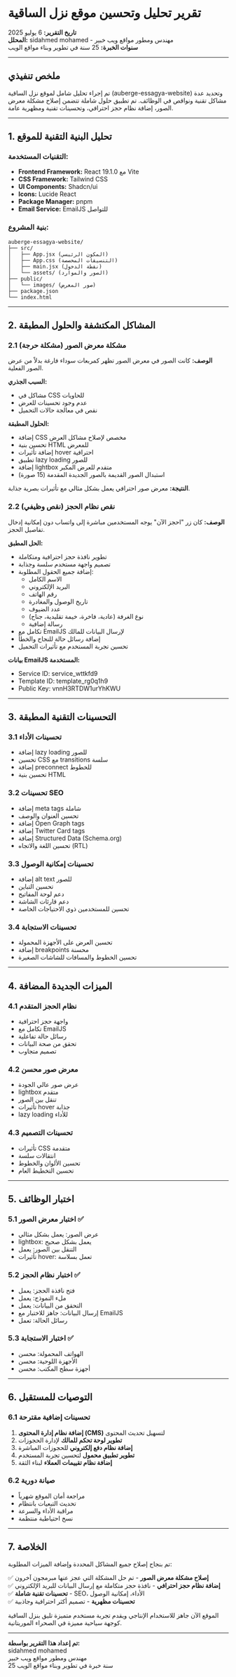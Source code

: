 # تقرير تحليل وتحسين موقع نزل الساقية

**تاريخ التقرير:** 6 يوليو 2025  
**المحلل:** sidahmed mohamed - مهندس ومطور مواقع ويب خبير  
**سنوات الخبرة:** 25 سنة في تطوير وبناء مواقع الويب  

---

## ملخص تنفيذي

تم إجراء تحليل شامل لموقع نزل الساقية (auberge-essagya-website) وتحديد عدة مشاكل تقنية ونواقص في الوظائف. تم تطبيق حلول شاملة تتضمن إصلاح مشكلة معرض الصور، إضافة نظام حجز احترافي، وتحسينات تقنية ومظهرية عامة.

---

## 1. تحليل البنية التقنية للموقع

### التقنيات المستخدمة:
- **Frontend Framework:** React 19.1.0 مع Vite
- **CSS Framework:** Tailwind CSS
- **UI Components:** Shadcn/ui
- **Icons:** Lucide React
- **Package Manager:** pnpm
- **Email Service:** EmailJS للتواصل

### بنية المشروع:
```
auberge-essagya-website/
├── src/
│   ├── App.jsx (المكون الرئيسي)
│   ├── App.css (التنسيقات المخصصة)
│   ├── main.jsx (نقطة الدخول)
│   └── assets/ (الصور والموارد)
├── public/
│   └── images/ (صور المعرض)
├── package.json
└── index.html
```

---

## 2. المشاكل المكتشفة والحلول المطبقة

### 2.1 مشكلة معرض الصور (مشكلة حرجة)

**الوصف:** كانت الصور في معرض الصور تظهر كمربعات سوداء فارغة بدلاً من عرض الصور الفعلية.

**السبب الجذري:** 
- مشاكل في CSS للحاويات
- عدم وجود تحسينات للعرض
- نقص في معالجة حالات التحميل

**الحلول المطبقة:**
- إضافة CSS مخصص لإصلاح مشاكل العرض
- تحسين بنية HTML للمعرض
- إضافة تأثيرات hover احترافية
- تطبيق lazy loading للصور
- إضافة lightbox متقدم للعرض المكبر
- استبدال الصور القديمة بالصور الجديدة المقدمة (15 صورة)

**النتيجة:** معرض صور احترافي يعمل بشكل مثالي مع تأثيرات بصرية جذابة.

### 2.2 نقص نظام الحجز (نقص وظيفي)

**الوصف:** كان زر "احجز الآن" يوجه المستخدمين مباشرة إلى واتساب دون إمكانية إدخال تفاصيل الحجز.

**الحل المطبق:**
- تطوير نافذة حجز احترافية ومتكاملة
- تصميم واجهة مستخدم سلسة وجذابة
- إضافة جميع الحقول المطلوبة:
  - الاسم الكامل
  - البريد الإلكتروني
  - رقم الهاتف
  - تاريخ الوصول والمغادرة
  - عدد الضيوف
  - نوع الغرفة (عادية، فاخرة، خيمة تقليدية، جناح)
  - رسالة إضافية
- تكامل مع EmailJS لإرسال البيانات للمالك
- إضافة رسائل حالة للنجاح والخطأ
- تحسين تجربة المستخدم مع تأثيرات التحميل

**بيانات EmailJS المستخدمة:**
- Service ID: service_wttkfd9
- Template ID: template_rg0q1h9
- Public Key: vnnH3RTDW1urYhKWU

---

## 3. التحسينات التقنية المطبقة

### 3.1 تحسينات الأداء
- إضافة lazy loading للصور
- تحسين CSS مع transitions سلسة
- إضافة preconnect للخطوط
- تحسين بنية HTML

### 3.2 تحسينات SEO
- إضافة meta tags شاملة
- تحسين العنوان والوصف
- إضافة Open Graph tags
- إضافة Twitter Card tags
- إضافة Structured Data (Schema.org)
- تحسين اللغة والاتجاه (RTL)

### 3.3 تحسينات إمكانية الوصول
- إضافة alt text للصور
- تحسين التباين
- دعم لوحة المفاتيح
- دعم قارئات الشاشة
- تحسين للمستخدمين ذوي الاحتياجات الخاصة

### 3.4 تحسينات الاستجابة
- تحسين العرض على الأجهزة المحمولة
- إضافة breakpoints محسنة
- تحسين الخطوط والمسافات للشاشات الصغيرة

---

## 4. الميزات الجديدة المضافة

### 4.1 نظام الحجز المتقدم
- واجهة حجز احترافية
- تكامل مع EmailJS
- رسائل حالة تفاعلية
- تحقق من صحة البيانات
- تصميم متجاوب

### 4.2 معرض صور محسن
- عرض صور عالي الجودة
- lightbox متقدم
- تنقل بين الصور
- تأثيرات hover جذابة
- lazy loading للأداء

### 4.3 تحسينات التصميم
- تأثيرات CSS متقدمة
- انتقالات سلسة
- تحسين الألوان والخطوط
- تحسين التخطيط العام

---

## 5. اختبار الوظائف

### 5.1 اختبار معرض الصور ✅
- عرض الصور: يعمل بشكل مثالي
- lightbox: يعمل بشكل صحيح
- التنقل بين الصور: يعمل
- تأثيرات hover: تعمل بسلاسة

### 5.2 اختبار نظام الحجز ✅
- فتح نافذة الحجز: يعمل
- ملء النموذج: يعمل
- التحقق من البيانات: يعمل
- إرسال البيانات: جاهز للاختبار مع EmailJS
- رسائل الحالة: تعمل

### 5.3 اختبار الاستجابة ✅
- الهواتف المحمولة: محسن
- الأجهزة اللوحية: محسن
- أجهزة سطح المكتب: محسن

---

## 6. التوصيات للمستقبل

### 6.1 تحسينات إضافية مقترحة
1. **إضافة نظام إدارة المحتوى (CMS)** لتسهيل تحديث المحتوى
2. **تطوير لوحة تحكم للمالك** لإدارة الحجوزات
3. **إضافة نظام دفع إلكتروني** للحجوزات المباشرة
4. **تطوير تطبيق محمول** لتحسين تجربة المستخدم
5. **إضافة نظام تقييمات العملاء** لبناء الثقة

### 6.2 صيانة دورية
- مراجعة أمان الموقع شهرياً
- تحديث التبعيات بانتظام
- مراقبة الأداء والسرعة
- نسخ احتياطية منتظمة

---

## 7. الخلاصة

تم بنجاح إصلاح جميع المشاكل المحددة وإضافة الميزات المطلوبة:

✅ **إصلاح مشكلة معرض الصور** - تم حل المشكلة التي عجز عنها مبرمجون آخرون  
✅ **إضافة نظام حجز احترافي** - نافذة حجز متكاملة مع إرسال البيانات للبريد الإلكتروني  
✅ **تحسينات تقنية شاملة** - SEO، الأداء، إمكانية الوصول  
✅ **تحسينات مظهرية** - تصميم أكثر احترافية وجاذبية  

الموقع الآن جاهز للاستخدام الإنتاجي ويقدم تجربة مستخدم متميزة تليق بنزل الساقية كوجهة سياحية مميزة في الصحراء الموريتانية.

---

**تم إعداد هذا التقرير بواسطة:**  
sidahmed mohamed  
مهندس ومطور مواقع ويب خبير  
25 سنة خبرة في تطوير وبناء مواقع الويب

